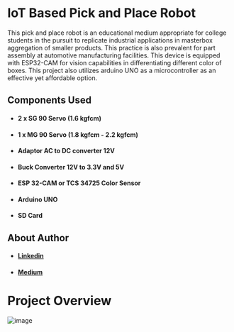 # IoT Based Pick and Place Robot 
This pick and place robot is an educational medium appropriate for college students in the pursuit to replicate industrial applications in masterbox aggregation of smaller products. This practice is also prevalent for part assembly at automotive manufacturing facilities. This device is equipped with ESP32-CAM for vision capabilities in differentiating different color of boxes. This project also utilizes arduino UNO as a microcontroller as an effective yet affordable option. 
## Components Used 
- #### 2 x SG 90 Servo (1.6 kgfcm) 
- #### 1 x MG 90 Servo (1.8 kgfcm - 2.2 kgfcm)
- #### Adaptor AC to DC converter 12V
- #### Buck Converter 12V to 3.3V and 5V 
- #### ESP 32-CAM or TCS 34725 Color Sensor
- #### Arduino UNO
- #### SD Card
## About Author 
- #### [Linkedin](https://www.linkedin.com/in/hillarylearns/)
- #### [Medium](https://medium.com/@hillarybelajar)

# Project Overview
![image](https://github.com/HillaryatGitHub/pick-place/assets/122329813/565328bf-a63c-47ec-9ea8-842d4409cc8c)
